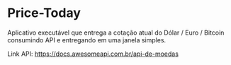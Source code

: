# Price-Today

Aplicativo executável que entrega a cotação atual do Dólar / Euro / Bitcoin consumindo API e entregando em uma janela simples.

Link API: https://docs.awesomeapi.com.br/api-de-moedas